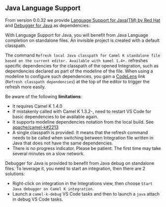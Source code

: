 ## Java Language Support

From version 0.0.32 we provide [Language Support for Java(TM) by Red Hat](https://marketplace.visualstudio.com/items?itemName=redhat.java) and [Debugger for Java](https://marketplace.visualstudio.com/items?itemName=vscjava.vscode-java-debug) as dependencies.

With Language Support for Java, you will benefit from Java Language completion on standalone files. An invisible project is created with a default classpath.

The command `Refresh local Java classpath for Camel K standalone file based on the current editor. Available with kamel 1.4+.` refreshes specific dependencies for the classpath of the opened Integration, such as dependencies declared as part of the modeline of the file. When using a modeline to configure such dependencies, you gain a [CodeLens](https://code.visualstudio.com/blogs/2017/02/12/code-lens-roundup) link (`Refresh classpath dependencies`) at the top of the editor to trigger the refresh more easily.

Be aware of the following **limitations**:

- It requires Camel K 1.4.0
- If mistakenly called with Camel K 1.3.2-, need to restart VS Code for basic dependencies to be available again.
- It supports modeline dependencies notation from the local build. See [apache/camel-k#2213](https://github.com/apache/camel-k/issues/2213)
- A single classpath is provided. It means that the refresh command needs to be called when switching between Integration file written in Java that does not have the same dependencies.
- There is no progress indicator. Please be patient. The first time may take several minutes on a slow network.
  
Debugger for Java is provided to benefit from Java debug on standalone files. To leverage it, you need to start an integration, then there are 2 solutions:

- Right-click on integration in the Integrations view, then choose `Start Java debugger on Camel K integration`.
- Launch a `camel-k-debug` VS Code tasks and then to launch a `java` attach in debug VS Code tasks.
